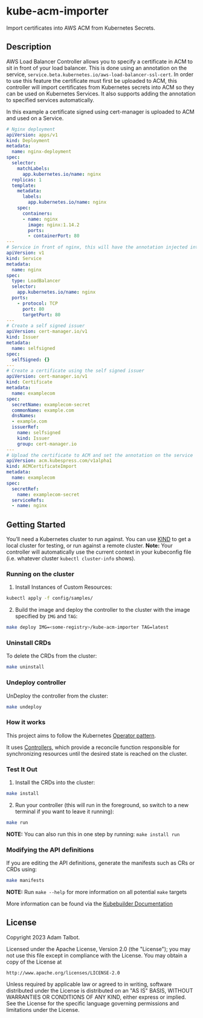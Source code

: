 # kube-acm-importer
Import certificates into AWS ACM from Kubernetes Secrets.

## Description

AWS Load Balancer Controller allows you to specify a certificate in ACM to sit in front of your load balancer. This is done using an annotation on the service, `service.beta.kubernetes.io/aws-load-balancer-ssl-cert`. In order to use this feature the certificate must first be uploaded to ACM, this controller will import certificates from Kubernetes secrets into ACM so they can be used on Kubernetes Services. It also supports adding the annotation to specified services automatically.

In this example a certificate signed using cert-manager is uploaded to ACM and used on a Service.

```yaml
# Nginx deployment
apiVersion: apps/v1
kind: Deployment
metadata:
  name: nginx-deployment
spec:
  selector:
    matchLabels:
      app.kubernetes.io/name: nginx
  replicas: 1
  template:
    metadata:
      labels:
        app.kubernetes.io/name: nginx
    spec:
      containers:
      - name: nginx
        image: nginx:1.14.2
        ports:
        - containerPort: 80
---
# Service in front of nginx, this will have the annotation injected into it by the ACMCertificateImport
apiVersion: v1
kind: Service
metadata:
  name: nginx
spec:
  type: LoadBalancer
  selector:
    app.kubernetes.io/name: nginx
  ports:
    - protocol: TCP
      port: 80
      targetPort: 80
---
# Create a self signed issuer
apiVersion: cert-manager.io/v1
kind: Issuer
metadata:
  name: selfsigned
spec:
  selfSigned: {}
---
# Create a certificate using the self signed issuer
apiVersion: cert-manager.io/v1
kind: Certificate
metadata:
  name: examplecom
spec:
  secretName: examplecom-secret
  commonName: example.com
  dnsNames:
  - example.com
  issuerRef:
    name: selfsigned
    kind: Issuer
    group: cert-manager.io
---
# Upload the certificate to ACM and set the annotation on the service
apiVersion: acm.kubespress.com/v1alpha1
kind: ACMCertificateImport
metadata:
  name: examplecom
spec:
  secretRef:
    name: examplecom-secret
  serviceRefs:
  - name: nginx
```

## Getting Started
You’ll need a Kubernetes cluster to run against. You can use [KIND](https://sigs.k8s.io/kind) to get a local cluster for testing, or run against a remote cluster.
**Note:** Your controller will automatically use the current context in your kubeconfig file (i.e. whatever cluster `kubectl cluster-info` shows).

### Running on the cluster
1. Install Instances of Custom Resources:

```sh
kubectl apply -f config/samples/
```

2. Build the image and deploy the controller to the cluster with the image specified by `IMG` and `TAG`:

```sh
make deploy IMG=<some-registry>/kube-acm-importer TAG=latest
```

### Uninstall CRDs
To delete the CRDs from the cluster:

```sh
make uninstall
```

### Undeploy controller
UnDeploy the controller from the cluster:

```sh
make undeploy
```

### How it works
This project aims to follow the Kubernetes [Operator pattern](https://kubernetes.io/docs/concepts/extend-kubernetes/operator/).

It uses [Controllers](https://kubernetes.io/docs/concepts/architecture/controller/),
which provide a reconcile function responsible for synchronizing resources until the desired state is reached on the cluster.

### Test It Out
1. Install the CRDs into the cluster:

```sh
make install
```

2. Run your controller (this will run in the foreground, so switch to a new terminal if you want to leave it running):

```sh
make run
```

**NOTE:** You can also run this in one step by running: `make install run`

### Modifying the API definitions
If you are editing the API definitions, generate the manifests such as CRs or CRDs using:

```sh
make manifests
```

**NOTE:** Run `make --help` for more information on all potential `make` targets

More information can be found via the [Kubebuilder Documentation](https://book.kubebuilder.io/introduction.html)

## License

Copyright 2023 Adam Talbot.

Licensed under the Apache License, Version 2.0 (the "License");
you may not use this file except in compliance with the License.
You may obtain a copy of the License at

    http://www.apache.org/licenses/LICENSE-2.0

Unless required by applicable law or agreed to in writing, software
distributed under the License is distributed on an "AS IS" BASIS,
WITHOUT WARRANTIES OR CONDITIONS OF ANY KIND, either express or implied.
See the License for the specific language governing permissions and
limitations under the License.


